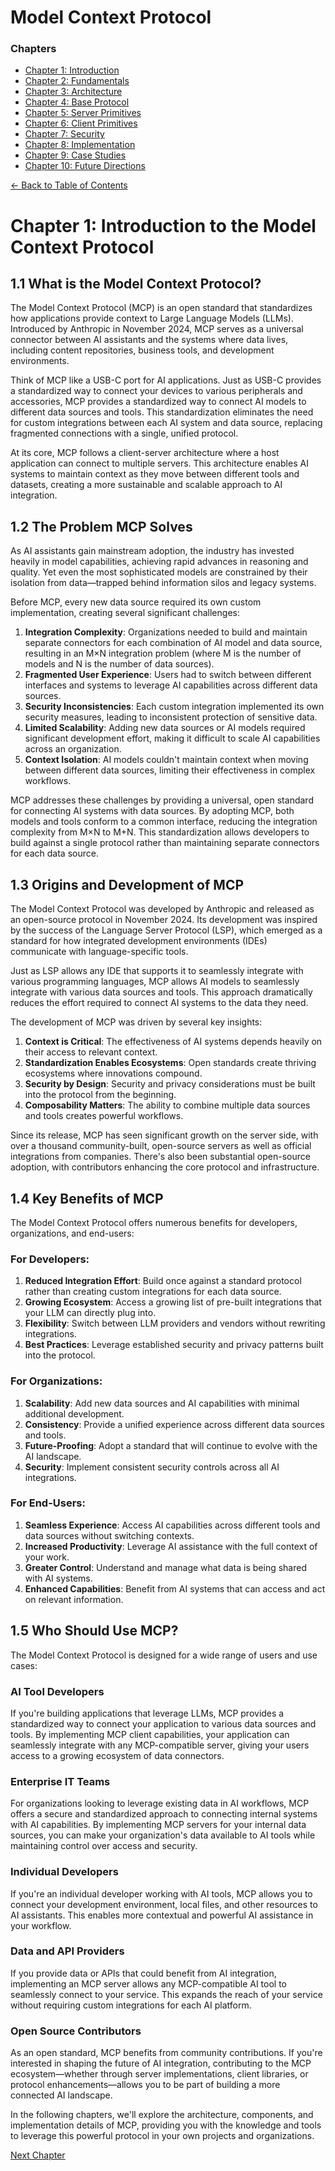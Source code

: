 # Model Context Protocol

### Chapters

- [Chapter 1: Introduction](./chapter1_introduction.md)
- [Chapter 2: Fundamentals](./chapter2_fundamentals.md)
- [Chapter 3: Architecture](./chapter3_architecture.md)
- [Chapter 4: Base Protocol](./chapter4_base_protocol.md)
- [Chapter 5: Server Primitives](./chapter5_server_primitives.md)
- [Chapter 6: Client Primitives](./chapter6_client_primitives.md)
- [Chapter 7: Security](./chapter7_security.md)
- [Chapter 8: Implementation](./chapter8_implementation.md)
- [Chapter 9: Case Studies](./chapter9_case_studies.md)
- [Chapter 10: Future Directions](./chapter10_future_directions.md)

[← Back to Table of Contents](/)

# Chapter 1: Introduction to the Model Context Protocol

## 1.1 What is the Model Context Protocol?

The Model Context Protocol (MCP) is an open standard that standardizes how applications provide context to Large Language Models (LLMs). Introduced by Anthropic in November 2024, MCP serves as a universal connector between AI assistants and the systems where data lives, including content repositories, business tools, and development environments.

Think of MCP like a USB-C port for AI applications. Just as USB-C provides a standardized way to connect your devices to various peripherals and accessories, MCP provides a standardized way to connect AI models to different data sources and tools. This standardization eliminates the need for custom integrations between each AI system and data source, replacing fragmented connections with a single, unified protocol.

At its core, MCP follows a client-server architecture where a host application can connect to multiple servers. This architecture enables AI systems to maintain context as they move between different tools and datasets, creating a more sustainable and scalable approach to AI integration.

## 1.2 The Problem MCP Solves

As AI assistants gain mainstream adoption, the industry has invested heavily in model capabilities, achieving rapid advances in reasoning and quality. Yet even the most sophisticated models are constrained by their isolation from data—trapped behind information silos and legacy systems.

Before MCP, every new data source required its own custom implementation, creating several significant challenges:

1.  **Integration Complexity**: Organizations needed to build and maintain separate connectors for each combination of AI model and data source, resulting in an M×N integration problem (where M is the number of models and N is the number of data sources).
2.  **Fragmented User Experience**: Users had to switch between different interfaces and systems to leverage AI capabilities across different data sources.
3.  **Security Inconsistencies**: Each custom integration implemented its own security measures, leading to inconsistent protection of sensitive data.
4.  **Limited Scalability**: Adding new data sources or AI models required significant development effort, making it difficult to scale AI capabilities across an organization.
5.  **Context Isolation**: AI models couldn't maintain context when moving between different data sources, limiting their effectiveness in complex workflows.

MCP addresses these challenges by providing a universal, open standard for connecting AI systems with data sources. By adopting MCP, both models and tools conform to a common interface, reducing the integration complexity from M×N to M+N. This standardization allows developers to build against a single protocol rather than maintaining separate connectors for each data source.

## 1.3 Origins and Development of MCP

The Model Context Protocol was developed by Anthropic and released as an open-source protocol in November 2024. Its development was inspired by the success of the Language Server Protocol (LSP), which emerged as a standard for how integrated development environments (IDEs) communicate with language-specific tools.

Just as LSP allows any IDE that supports it to seamlessly integrate with various programming languages, MCP allows AI models to seamlessly integrate with various data sources and tools. This approach dramatically reduces the effort required to connect AI systems to the data they need.

The development of MCP was driven by several key insights:

1.  **Context is Critical**: The effectiveness of AI systems depends heavily on their access to relevant context.
2.  **Standardization Enables Ecosystems**: Open standards create thriving ecosystems where innovations compound.
3.  **Security by Design**: Security and privacy considerations must be built into the protocol from the beginning.
4.  **Composability Matters**: The ability to combine multiple data sources and tools creates powerful workflows.

Since its release, MCP has seen significant growth on the server side, with over a thousand community-built, open-source servers as well as official integrations from companies. There's also been substantial open-source adoption, with contributors enhancing the core protocol and infrastructure.

## 1.4 Key Benefits of MCP

The Model Context Protocol offers numerous benefits for developers, organizations, and end-users:

### For Developers:

1.  **Reduced Integration Effort**: Build once against a standard protocol rather than creating custom integrations for each data source.
2.  **Growing Ecosystem**: Access a growing list of pre-built integrations that your LLM can directly plug into.
3.  **Flexibility**: Switch between LLM providers and vendors without rewriting integrations.
4.  **Best Practices**: Leverage established security and privacy patterns built into the protocol.

### For Organizations:

1.  **Scalability**: Add new data sources and AI capabilities with minimal additional development.
2.  **Consistency**: Provide a unified experience across different data sources and tools.
3.  **Future-Proofing**: Adopt a standard that will continue to evolve with the AI landscape.
4.  **Security**: Implement consistent security controls across all AI integrations.

### For End-Users:

1.  **Seamless Experience**: Access AI capabilities across different tools and data sources without switching contexts.
2.  **Increased Productivity**: Leverage AI assistance with the full context of your work.
3.  **Greater Control**: Understand and manage what data is being shared with AI systems.
4.  **Enhanced Capabilities**: Benefit from AI systems that can access and act on relevant information.

## 1.5 Who Should Use MCP?

The Model Context Protocol is designed for a wide range of users and use cases:

### AI Tool Developers

If you're building applications that leverage LLMs, MCP provides a standardized way to connect your application to various data sources and tools. By implementing MCP client capabilities, your application can seamlessly integrate with any MCP-compatible server, giving your users access to a growing ecosystem of data connectors.

### Enterprise IT Teams

For organizations looking to leverage existing data in AI workflows, MCP offers a secure and standardized approach to connecting internal systems with AI capabilities. By implementing MCP servers for your internal data sources, you can make your organization's data available to AI tools while maintaining control over access and security.

### Individual Developers

If you're an individual developer working with AI tools, MCP allows you to connect your development environment, local files, and other resources to AI assistants. This enables more contextual and powerful AI assistance in your workflow.

### Data and API Providers

If you provide data or APIs that could benefit from AI integration, implementing an MCP server allows any MCP-compatible AI tool to seamlessly connect to your service. This expands the reach of your service without requiring custom integrations for each AI platform.

### Open Source Contributors

As an open standard, MCP benefits from community contributions. If you're interested in shaping the future of AI integration, contributing to the MCP ecosystem—whether through server implementations, client libraries, or protocol enhancements—allows you to be part of building a more connected AI landscape.

In the following chapters, we'll explore the architecture, components, and implementation details of MCP, providing you with the knowledge and tools to leverage this powerful protocol in your own projects and organizations.

[Next Chapter](./chapter2_fundamentals.md)
